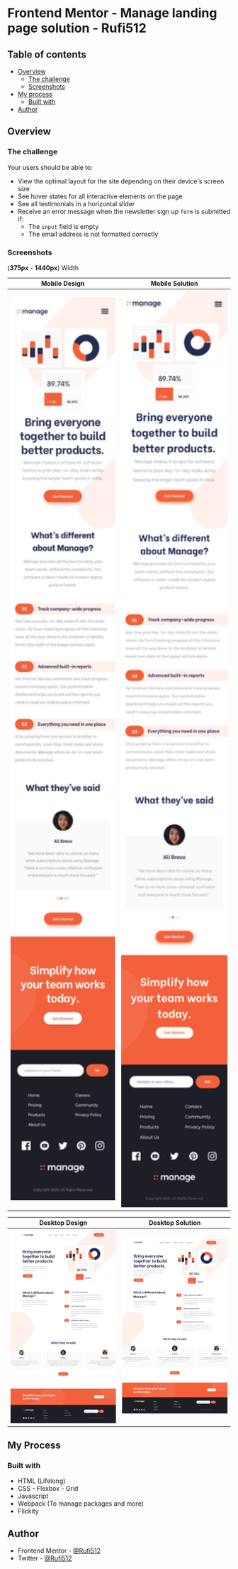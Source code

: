 # Frontend Mentor - Manage landing page solution - Rufi512

## Table of contents

- [Overview](#overview)
  - [The challenge](#the-challenge)
  - [Screenshots](#screenshots)
- [My process](#my-process)
  - [Built with](#built-with)
- [Author](#author)

## Overview

### The challenge 

Your users should be able to:

- View the optimal layout for the site depending on their device's screen size
- See hover states for all interactive elements on the page
- See all testimonials in a horizontal slider
- Receive an error message when the newsletter sign up `form` is submitted if:
  - The `input` field is empty
  - The email address is not formatted correctly

### Screenshots

(**375px** - **1440px**) Width

| Mobile Design | Mobile Solution | 
|--|--|
| <img src="./design/mobile-design.jpg" width="375"/> | <img src="./screenshots/mobile.png" width="375"/> |

| Desktop Design | Desktop Solution  | 
|--|--|
| <img src="./design/desktop-design.jpg" width="500"/> | <img src="./screenshots/desktop.png" width="500"/> |


## My Process

### Built with

 - HTML (Lifelong)
 - CSS - Flexbox - Grid
 - Javascript
 - Webpack (To manage packages and more)
 - Flickity 

## Author

- Frontend Mentor - [@Rufi512](https://www.frontendmentor.io/profile/Rufi512)
- Twitter - [@Rufi512](https://twitter.com/rufi512)